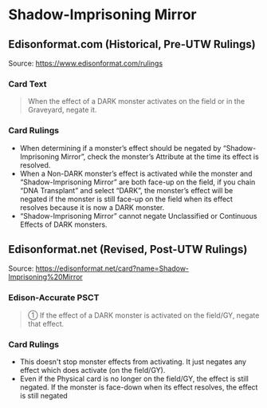 # Shadow-Imprisoning Mirror

## Edisonformat.com (Historical, Pre-UTW Rulings)

Source: https://www.edisonformat.com/rulings

### Card Text

> When the effect of a DARK monster activates on the field or in the Graveyard, negate it.

### Card Rulings

*   When determining if a monster’s effect should be negated by “Shadow-Imprisoning Mirror”, check the monster’s Attribute at the time its effect is resolved.
*   When a Non-DARK monster’s effect is activated while the monster and “Shadow-Imprisoning Mirror” are both face-up on the field, if you chain “DNA Transplant” and select “DARK”, the monster’s effect will be negated if the monster is still face-up on the field when its effect resolves because it is now a DARK monster.
*   “Shadow-Imprisoning Mirror” cannot negate Unclassified or Continuous Effects of DARK monsters.

## Edisonformat.net (Revised, Post-UTW Rulings)

Source: https://edisonformat.net/card?name=Shadow-Imprisoning%20Mirror

### Edison-Accurate PSCT

> ① If the effect of a DARK monster is activated on the field/GY, negate that effect.

### Card Rulings

*   This doesn't stop monster effects from activating.
It just negates any effect which does activate (on the field/GY).
*   Even if the Physical card is no longer on the field/GY, the effect is still negated.
If the monster is face-down when its effect resolves, the effect is still negated
            